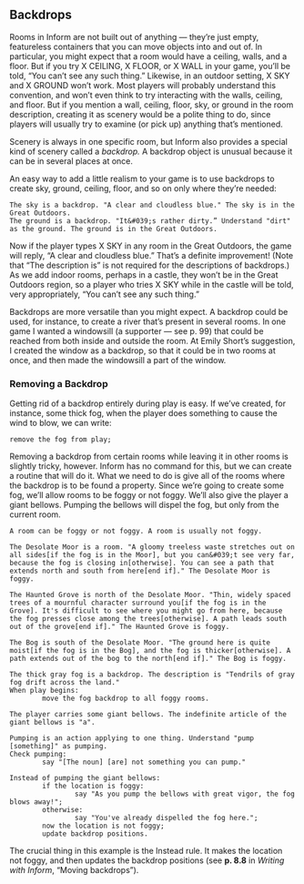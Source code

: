 ## Backdrops

Rooms in Inform are not built out of anything — they’re just empty, featureless containers that you can move objects into and out of. In particular, you might expect that a room would have a ceiling, walls, and a floor. But if you try X CEILING, X FLOOR, or X WALL in your game, you’ll be told, “You can’t see any such thing.” Likewise, in an outdoor setting, X SKY and X GROUND won’t work. Most players will probably understand this convention, and won’t even think to try interacting with the walls, ceiling, and floor. But if you mention a wall, ceiling, floor, sky, or ground in the room description, creating it as scenery would be a polite thing to do, since players will usually try to examine (or pick up) anything that’s mentioned.

Scenery is always in one specific room, but Inform also provides a special kind of scenery called a _backdrop._ A backdrop object is unusual because it can be in several places at once.

An easy way to add a little realism to your game is to use backdrops to create sky, ground, ceiling, floor, and so on only where they’re needed:

```inform7
The sky is a backdrop. "A clear and cloudless blue." The sky is in the Great Outdoors.
The ground is a backdrop. "It&#039;s rather dirty.” Understand "dirt" as the ground. The ground is in the Great Outdoors.
```

Now if the player types X SKY in any room in the Great Outdoors, the game will reply, “A clear and cloudless blue.” That’s a definite improvement! (Note that “The description is” is not required for the descriptions of backdrops.) As we add indoor rooms, perhaps in a castle, they won’t be in the Great Outdoors region, so a player who tries X SKY while in the castle will be told, very appropriately, “You can’t see any such thing.”

Backdrops are more versatile than you might expect. A backdrop could be used, for instance, to create a river that’s present in several rooms. In one game I wanted a windowsill (a supporter — see p. 99) that could be reached from both inside and outside the room. At Emily Short’s suggestion, I created the window as a backdrop, so that it could be in two rooms at once, and then made the windowsill a part of the window.

### Removing a Backdrop

Getting rid of a backdrop entirely during play is easy. If we’ve created, for instance, some thick fog, when the player does something to cause the wind to blow, we can write:

```inform7
remove the fog from play;
```

Removing a backdrop from certain rooms while leaving it in other rooms is slightly tricky, however. Inform has no command for this, but we can create a routine that will do it. What we need to do is give all of the rooms where the backdrop is to be found a property. Since we’re going to create some fog, we’ll allow rooms to be foggy or not foggy. We’ll also give the player a giant bellows. Pumping the bellows will dispel the fog, but only from the current room.

```inform7
A room can be foggy or not foggy. A room is usually not foggy.

The Desolate Moor is a room. "A gloomy treeless waste stretches out on all sides[if the fog is in the Moor], but you can&#039;t see very far, because the fog is closing in[otherwise]. You can see a path that extends north and south from here[end if]." The Desolate Moor is foggy.

The Haunted Grove is north of the Desolate Moor. "Thin, widely spaced trees of a mournful character surround you[if the fog is in the Grove]. It's difficult to see where you might go from here, because the fog presses close among the trees[otherwise]. A path leads south out of the grove[end if]." The Haunted Grove is foggy.

The Bog is south of the Desolate Moor. "The ground here is quite moist[if the fog is in the Bog], and the fog is thicker[otherwise]. A path extends out of the bog to the north[end if]." The Bog is foggy.

The thick gray fog is a backdrop. The description is "Tendrils of gray fog drift across the land."
When play begins:
        move the fog backdrop to all foggy rooms.

The player carries some giant bellows. The indefinite article of the giant bellows is "a".

Pumping is an action applying to one thing. Understand "pump [something]" as pumping.
Check pumping:
        say "[The noun] [are] not something you can pump."

Instead of pumping the giant bellows:
        if the location is foggy:
                say "As you pump the bellows with great vigor, the fog blows away!";
        otherwise:
                say "You've already dispelled the fog here.";
        now the location is not foggy;
        update backdrop positions.
```

The crucial thing in this example is the Instead rule. It makes the location not foggy, and then updates the backdrop positions (see **p. 8.8** in _Writing with Inform_, “Moving backdrops”).
